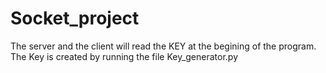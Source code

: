 # Socket_project
The server and the client will read the KEY at the begining of the program.
The Key is created by running the file Key_generator.py
